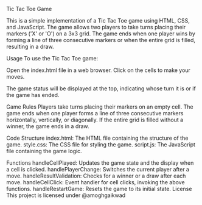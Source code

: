 Tic Tac Toe Game


This is a simple implementation of a Tic Tac Toe game using HTML, CSS, and JavaScript. The game allows two players to take turns placing their markers ('X' or 'O') on a 3x3 grid. The game ends when one player wins by forming a line of three consecutive markers or when the entire grid is filled, resulting in a draw.

Usage
To use the Tic Tac Toe game:

Open the index.html file in a web browser.
Click on the cells to make your moves.

The game status will be displayed at the top, indicating whose turn it is or if the game has ended.

Game Rules
Players take turns placing their markers on an empty cell.
The game ends when one player forms a line of three consecutive markers horizontally, vertically, or diagonally.
If the entire grid is filled without a winner, the game ends in a draw.

Code Structure
index.html: The HTML file containing the structure of the game.
style.css: The CSS file for styling the game.
script.js: The JavaScript file containing the game logic.

Functions
handleCellPlayed: Updates the game state and the display when a cell is clicked.
handlePlayerChange: Switches the current player after a move.
handleResultValidation: Checks for a winner or a draw after each move.
handleCellClick: Event handler for cell clicks, invoking the above functions.
handleRestartGame: Resets the game to its initial state.
License
This project is licensed under @amoghgaikwad 
